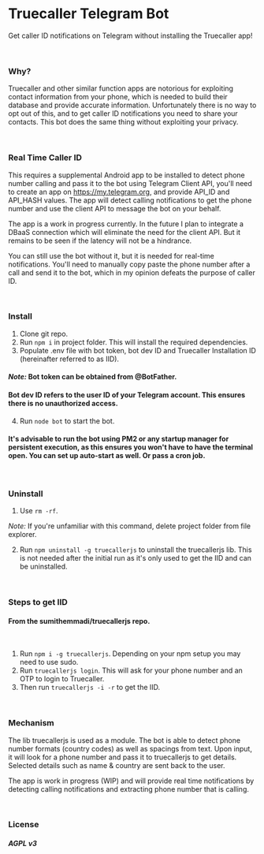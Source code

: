 # Truecaller Telegram Bot

Get caller ID notifications on Telegram without installing the Truecaller app!

<br>

### Why?

Truecaller and other similar function apps are notorious for exploiting contact information from your phone, which is needed to build their database and provide accurate information. Unfortunately there is no way to opt out of this, and to get caller ID notifications you need to share your contacts. This bot does the same thing without exploiting your privacy.

<br>

### Real Time Caller ID

This requires a supplemental Android app to be installed to detect phone number calling and pass it to the bot using Telegram Client API, you'll need to create an app on https://my.telegram.org, and provide API_ID and API_HASH values. The app will detect calling notifications to get the phone number and use the client API to message the bot on your behalf.

The app is a work in progress currently. In the future I plan to integrate a DBaaS connection which will eliminate the need for the client API. But it remains to be seen if the latency will not be a hindrance.

You can still use the bot without it, but it is needed for real-time notifications. You'll need to manually copy paste the phone number after a call and send it to the bot, which in my opinion defeats the purpose of caller ID.

<br>

### Install

1. Clone git repo.
2. Run ```npm i``` in project folder. This will install the required dependencies.
3. Populate .env file with bot token, bot dev ID and Truecaller Installation ID (hereinafter referred to as IID).

#### *Note:* Bot token can be obtained from @BotFather.

#### Bot dev ID refers to the user ID of your Telegram account. This ensures there is no unauthorized access.

4. Run ```node bot``` to start the bot.

#### It's advisable to run the bot using PM2 or any startup manager for persistent execution, as this ensures you won't have to have the terminal open. You can set up auto-start as well. Or pass a cron job.

<br>

### Uninstall

1. Use ```rm -rf```.

*Note:* If you're unfamiliar with this command, delete project folder from file explorer.

2. Run ```npm uninstall -g truecallerjs``` to uninstall the truecallerjs lib. This is not needed after the initial run as it's only used to get the IID and can be uninstalled.

<br>

### Steps to get IID

#### From the sumithemmadi/truecallerjs repo.

<br>

1. Run ```npm i -g truecallerjs```. Depending on your npm setup you may need to use sudo.
2. Run ```truecallerjs login```. This will ask for your phone number and an OTP to login to Truecaller.
3. Then run ```truecallerjs -i -r``` to get the IID.

<br>

### Mechanism

The lib truecallerjs is used as a module. The bot is able to detect phone number formats (country codes) as well as spacings from text. Upon input, it will look for a phone number and pass it to truecallerjs to get details. Selected details such as name & country are sent back to the user.

The app is work in progress (WIP) and will provide real time notifications by detecting calling notifications and extracting phone number that is calling.

<br>

### License

##### AGPL v3

